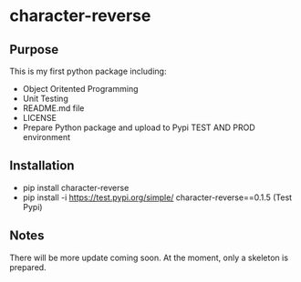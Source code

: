 # character-reverse

## Purpose

This is my first python package including:

- Object Oritented Programming
- Unit Testing
- README.md file
- LICENSE
- Prepare Python package and upload to Pypi TEST AND PROD environment

## Installation 

- pip install character-reverse
- pip install -i https://test.pypi.org/simple/ character-reverse==0.1.5 (Test Pypi)



## Notes

There will be more update coming soon. At the moment, only a skeleton is prepared.